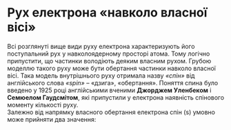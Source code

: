 # Рух електрона «навколо власної вісі»

Всі розглянуті вище види руху електрона характеризують його поступальний рух у навколоядерному просторі атома. Тому логічно припустити, що частинки володіють деяким власним рухом. Грубою моделлю такого руху може бути обертання частинки навколо власної вісі. Така модель внутрішнього руху отримала назву *«спін»* від англійського слова *«spin»* – «дзига», «обертання». Поняття спина було введено у 1925 році англійськими вченими **Джорджем Уленбеком** і **Семюелом Гаудсмітом**, які припустили у електрона наявність спінового моменту кількості руху.     
Залежно від напрямку власного обертання електрона спін (s) умовно може прийняти два значення:         
<!---картинки--->
        